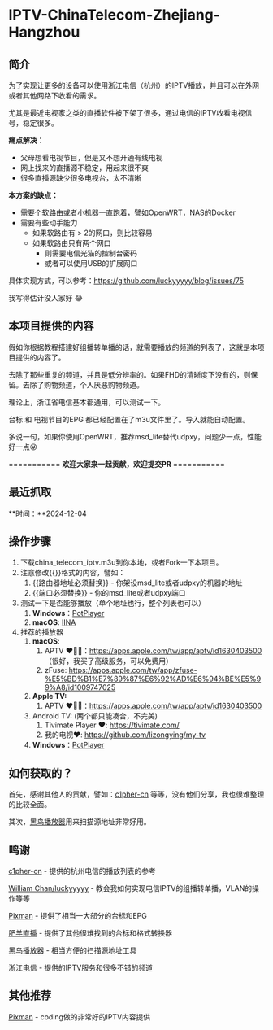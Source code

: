 # IPTV-ChinaTelecom-Zhejiang-Hangzhou

## 简介

为了实现让更多的设备可以使用浙江电信（杭州）的IPTV播放，并且可以在外网或者其他网路下收看的需求。

尤其是最近电视家之类的直播软件被下架了很多，通过电信的IPTV收看电视信号，稳定很多。

**痛点解决：**

- 父母想看电视节目，但是又不想开通有线电视
- 网上找来的直播源不稳定，用起来很不爽
- 很多直播源缺少很多电视台，太不清晰

**本方案的缺点：**

- 需要个软路由或者小机器一直跑着，譬如OpenWRT，NAS的Docker
- 需要有些动手能力
    - 如果软路由有 > 2的网口，则比较容易
    - 如果软路由只有两个网口
        - 则需要电信光猫的控制台密码
        - 或者可以使用USB的扩展网口

具体实现方式，可以参考：https://github.com/luckyyyyy/blog/issues/75

我写得估计没人家好 😂

## 本项目提供的内容

假如你根据教程搭建好组播转单播的话，就需要播放的频道的列表了，这就是本项目提供的内容了。

去除了那些重复的频道，并且是低分辨率的。如果FHD的清晰度下没有的，则保留。去除了购物频道，个人厌恶购物频道。

理论上，浙江省电信基本都通用，可以测试一下。

台标 和 电视节目的EPG 都已经配置在了m3u文件里了。导入就能自动配置。

多说一句，如果你使用OpenWRT，推荐msd_lite替代udpxy，问题少一点，性能好一点😜


=========== **欢迎大家来一起贡献，欢迎提交PR** =========== 



## 最近抓取

**时间：**2024-12-04

## 操作步骤

1. 下载china_telecom_iptv.m3u到你本地，或者Fork一下本项目。
2. 注意修改{{}}格式的内容，譬如：
    1. {{路由器地址必须替换}} - 你架设msd_lite或者udpxy的机器的地址
    2. {{端口必须替换}} - 你的msd_lite或者udpxy端口
3. 测试一下是否能够播放（单个地址也行，整个列表也可以）
    1. **Windows**：[PotPlayer](https://potplayer.daum.net/)
    2. **macOS**: [IINA](https://iina.io/)
4. 推荐的播放器
    1. **macOS**: 
        1. APTV ❤️👍🏼：https://apps.apple.com/tw/app/aptv/id1630403500 （很好，我买了高级服务，可以免费用）
        2. zFuse: https://apps.apple.com/tw/app/zfuse-%E5%BD%B1%E7%89%87%E6%92%AD%E6%94%BE%E5%99%A8/id1009747025
    2. **Apple TV:** 
        1. APTV ❤️👍🏼：https://apps.apple.com/tw/app/aptv/id1630403500
    3. Android TV: (两个都只能凑合，不完美)
        1. Tivimate Player ❤️: https://tivimate.com/
        2. 我的电视❤️: https://github.com/lizongying/my-tv
    4. **Windows**：[PotPlayer](https://potplayer.daum.net/)



## 如何获取的？

首先，感谢其他人的贡献，譬如：[c1pher-cn](https://github.com/c1pher-cn) 等等，没有他们分享，我也很难整理的比较全面。

其次，[黑鸟播放器](https://guihet.com/blackbird-player.html)用来扫描源地址非常好用。

## 鸣谢

[c1pher-cn](https://github.com/c1pher-cn) - 提供的杭州电信的播放列表的参考

[William Chan/luckyyyyy](https://github.com/luckyyyyy) - 教会我如何实现电信IPTV的组播转单播，VLAN的操作等等

[Pixman](https://pixman.io/) - 提供了相当一大部分的台标和EPG

[肥羊直播](https://tools.v1.mk/) - 提供了其他很难找到的台标和格式转换器

[黑鸟播放器](https://guihet.com/blackbird-player.html) - 相当方便的扫描源地址工具

[浙江电信](https://www.189.cn/) - 提供的IPTV服务和很多不错的频道

## 其他推荐

[Pixman](https://pixman.io/) - coding做的非常好的IPTV内容提供

